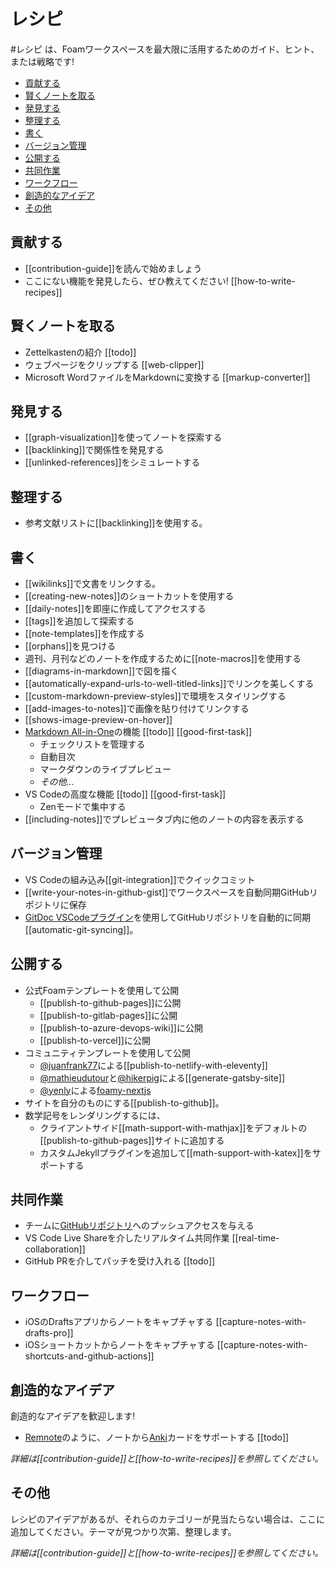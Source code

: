 <!-- omit in toc -->
# レシピ

 #レシピ は、Foamワークスペースを最大限に活用するためのガイド、ヒント、または戦略です!

- [貢献する](#貢献する)
- [賢くノートを取る](#賢くノートを取る)
- [発見する](#発見する)
- [整理する](#整理する)
- [書く](#書く)
- [バージョン管理](#バージョン管理)
- [公開する](#公開する)
- [共同作業](#共同作業)
- [ワークフロー](#ワークフロー)
- [創造的なアイデア](#創造的なアイデア)
- [その他](#その他)

## 貢献する

- [[contribution-guide]]を読んで始めましょう
- ここにない機能を発見したら、ぜひ教えてください! [[how-to-write-recipes]]

## 賢くノートを取る

- Zettelkastenの紹介 [[todo]]
- ウェブページをクリップする [[web-clipper]]
- Microsoft WordファイルをMarkdownに変換する [[markup-converter]]

## 発見する

- [[graph-visualization]]を使ってノートを探索する
- [[backlinking]]で関係性を発見する
- [[unlinked-references]]をシミュレートする

## 整理する

- 参考文献リストに[[backlinking]]を使用する。

## 書く

- [[wikilinks]]で文書をリンクする。
- [[creating-new-notes]]のショートカットを使用する
- [[daily-notes]]を即座に作成してアクセスする
- [[tags]]を追加して探索する
- [[note-templates]]を作成する
- [[orphans]]を見つける
- 週刊、月刊などのノートを作成するために[[note-macros]]を使用する
- [[diagrams-in-markdown]]で図を描く
- [[automatically-expand-urls-to-well-titled-links]]でリンクを美しくする
- [[custom-markdown-preview-styles]]で環境をスタイリングする
- [[add-images-to-notes]]で画像を貼り付けてリンクする
- [[shows-image-preview-on-hover]]
- [Markdown All-in-One](https://marketplace.visualstudio.com/items?itemName=yzhang.markdown-all-in-one)の機能 [[todo]] [[good-first-task]]
  - チェックリストを管理する
  - 自動目次
  - マークダウンのライブプレビュー
  - _その他..._
- VS Codeの高度な機能 [[todo]] [[good-first-task]]
  - Zenモードで集中する
- [[including-notes]]でプレビュータブ内に他のノートの内容を表示する

## バージョン管理

- VS Codeの組み込み[[git-integration]]でクイックコミット
- [[write-your-notes-in-github-gist]]でワークスペースを自動同期GitHubリポジトリに保存
- [GitDoc VSCodeプラグイン](https://marketplace.visualstudio.com/items?itemName=vsls-contrib.gitdoc)を使用してGitHubリポジトリを自動的に同期[[automatic-git-syncing]]。

## 公開する

- 公式Foamテンプレートを使用して公開
  - [[publish-to-github-pages]]に公開
  - [[publish-to-gitlab-pages]]に公開
  - [[publish-to-azure-devops-wiki]]に公開
  - [[publish-to-vercel]]に公開
- コミュニティテンプレートを使用して公開
  - [@juanfrank77](https://github.com/juanfrank77)による[[publish-to-netlify-with-eleventy]]
  - [@mathieudutour](https://github.com/mathieudutour)と[@hikerpig](https://github.com/hikerpig)による[[generate-gatsby-site]]
  - [@yenly](https://github.com/yenly)による[foamy-nextjs](https://github.com/yenly/foamy-nextjs)
- サイトを自分のものにする[[publish-to-github]]。
- 数学記号をレンダリングするには、
  - クライアントサイド[[math-support-with-mathjax]]をデフォルトの[[publish-to-github-pages]]サイトに追加する
  - カスタムJekyllプラグインを追加して[[math-support-with-katex]]をサポートする


## 共同作業

- チームに[GitHubリポジトリ](https://docs.github.com/ja/account-and-profile/setting-up-and-managing-your-personal-account-on-github/managing-access-to-your-personal-repositories/inviting-collaborators-to-a-personal-repository)へのプッシュアクセスを与える
- VS Code Live Shareを介したリアルタイム共同作業 [[real-time-collaboration]]
- GitHub PRを介してパッチを受け入れる [[todo]]

## ワークフロー

- iOSのDraftsアプリからノートをキャプチャする [[capture-notes-with-drafts-pro]]
- iOSショートカットからノートをキャプチャする [[capture-notes-with-shortcuts-and-github-actions]]

## 創造的なアイデア

創造的なアイデアを歓迎します!

- [Remnote](https://www.remnote.io/)のように、ノートから[Anki](https://apps.ankiweb.net/)カードをサポートする [[todo]]

_詳細は[[contribution-guide]]と[[how-to-write-recipes]]を参照してください。_

## その他

レシピのアイデアがあるが、それらのカテゴリーが見当たらない場合は、ここに追加してください。テーマが見つかり次第、整理します。

_詳細は[[contribution-guide]]と[[how-to-write-recipes]]を参照してください。_



